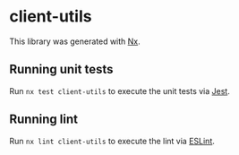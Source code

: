 # client-utils

This library was generated with [Nx](https://nx.dev).

## Running unit tests

Run `nx test client-utils` to execute the unit tests via [Jest](https://jestjs.io).

## Running lint

Run `nx lint client-utils` to execute the lint via [ESLint](https://eslint.org/).
